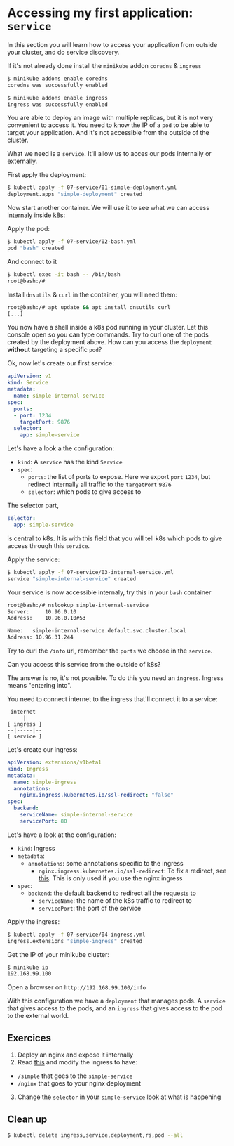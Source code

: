 # Accessing my first application: `service`

In this section you will learn how to access your application from outside your cluster, and do service discovery.

If it's not already done install the `minikube` addon `coredns` & `ingress`
```bash
$ minikube addons enable coredns
coredns was successfully enabled

$ minikube addons enable ingress
ingress was successfully enabled
```

You are able to deploy an image with multiple replicas, but it is not very convenient to access it. You need to know the IP of a `pod` to be able to target your application. And it's not accessible from the outside of the cluster.

What we need is a `service`. It'll allow us to acces our pods internally or externally.

First apply the deployment:
```bash
$ kubectl apply -f 07-service/01-simple-deployment.yml
deployment.apps "simple-deployment" created
```

Now start another container. We will use it to see what we can access internaly inside k8s:

Apply the pod:
```bash
$ kubectl apply -f 07-service/02-bash.yml
pod "bash" created
```

And connect to it
```bash
$ kubectl exec -it bash -- /bin/bash
root@bash:/#
```

Install `dnsutils` & `curl` in the container, you will need them:
```bash
root@bash:/# apt update && apt install dnsutils curl
[...]
```

You now have a shell inside a k8s pod running in your cluster. Let this console open so you can type commands.
Try to curl one of the pods created by the deployment above. How can you access the `deployment` **without** targeting a specific `pod`?

Ok, now let's create our first service:

```yml
apiVersion: v1
kind: Service
metadata:
  name: simple-internal-service
spec:
  ports:
  - port: 1234
    targetPort: 9876
  selector:
    app: simple-service
```

Let's have a look a the configuration:
* `kind`: A `service` has the kind `Service`
* `spec`:
  * `ports`: the list of ports to expose. Here we export `port` `1234`, but redirect internally all traffic to the `targetPort` `9876`
  * `selector`: which pods to give access to

The selector part,
```yml
selector:
  app: simple-service
```
is central to k8s. It is with this field that you will tell k8s which pods to give access through this `service`.

Apply the service:
```bash
$ kubectl apply -f 07-service/03-internal-service.yml
service "simple-internal-service" created
```

Your service is now accessible internaly, try this in your `bash` container
```bash
root@bash:/# nslookup simple-internal-service
Server:		10.96.0.10
Address:	10.96.0.10#53

Name:	simple-internal-service.default.svc.cluster.local
Address: 10.96.31.244
```

Try to curl the `/info` url, remember the `ports` we choose in the `service`.

Can you access this service from the outside of k8s?

The answer is no, it's not possible. To do this you need an `ingress`. Ingress means "entering into".

You need to connect internet to the ingress that'll connect it to a service:

```
 internet
     |
[ ingress ]
--|-----|--
[ service ]
```

Let's create our ingress:

```yml
apiVersion: extensions/v1beta1
kind: Ingress
metadata:
  name: simple-ingress
  annotations:
    nginx.ingress.kubernetes.io/ssl-redirect: "false"
spec:
  backend:
    serviceName: simple-internal-service
    servicePort: 80
```

Let's have a look at the configuration:

* `kind`: Ingress
* `metadata`:
  * `annotations`: some annotations specific to the ingress
    * `nginx.ingress.kubernetes.io/ssl-redirect`: To fix a redirect, see [this](https://github.com/kubernetes/ingress-nginx/issues/1567). This is only used if you use the nginx ingress
* `spec`:
  * `backend`: the default backend to redirect all the requests to
    * `serviceName`: the name of the k8s traffic to redirect to
    * `servicePort`: the port of the service

Apply the ingress:
```bash
$ kubectl apply -f 07-service/04-ingress.yml
ingress.extensions "simple-ingress" created
```

Get the IP of your minikube cluster:
```bash
$ minikube ip
192.168.99.100
```

Open a browser on `http://192.168.99.100/info`

With this configuration we have a `deployment` that manages pods. A `service` that gives access to the pods, and an `ingress` that gives access to the pod to the external world.

## Exercices

1. Deploy an nginx and expose it internally
2. Read [this](https://kubernetes.io/docs/concepts/services-networking/ingress/#simple-fanout) and modify the ingress to have:
  * `/simple` that goes to the `simple-service`
  * `/nginx` that goes to your nginx deployment
3. Change the `selector` in your `simple-service` look at what is happening

## Clean up

```bash
$ kubectl delete ingress,service,deployment,rs,pod --all
```